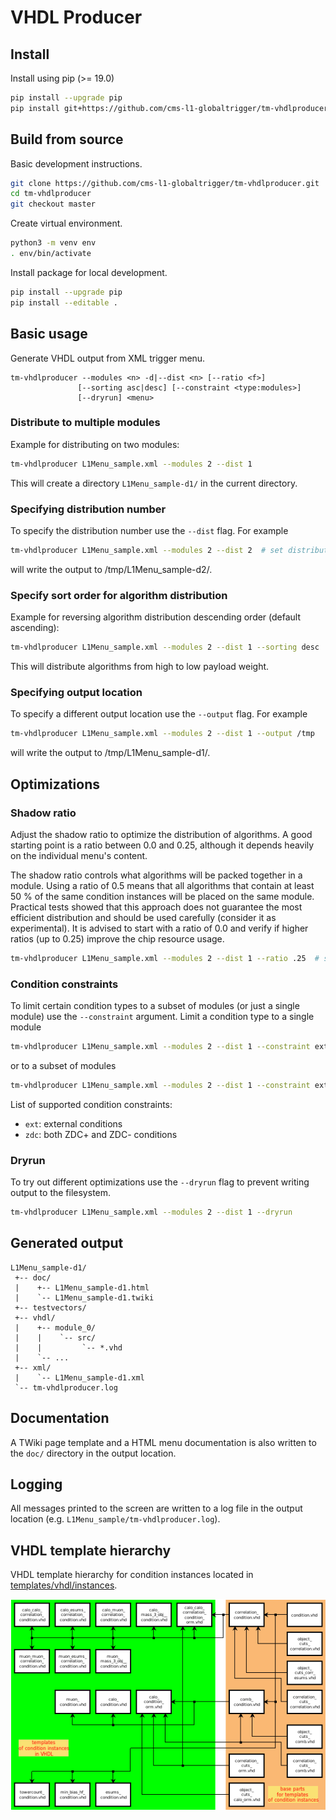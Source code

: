 VHDL Producer
=============

## Install

Install using pip (>= 19.0)

```bash
pip install --upgrade pip
pip install git+https://github.com/cms-l1-globaltrigger/tm-vhdlproducer.git@2.14.3
```

## Build from source

Basic development instructions.

```bash
git clone https://github.com/cms-l1-globaltrigger/tm-vhdlproducer.git
cd tm-vhdlproducer
git checkout master
```
Create virtual environment.
```bash
python3 -m venv env
. env/bin/activate
```

Install package for local development.
```bash
pip install --upgrade pip
pip install --editable .
```

## Basic usage

Generate VHDL output from XML trigger menu.

```
tm-vhdlproducer --modules <n> -d|--dist <n> [--ratio <f>]
               [--sorting asc|desc] [--constraint <type:modules>]
               [--dryrun] <menu>
```

### Distribute to multiple modules

Example for distributing on two modules:

```bash
tm-vhdlproducer L1Menu_sample.xml --modules 2 --dist 1
```

This will create a directory `L1Menu_sample-d1/` in the current directory.

### Specifying distribution number

To specify the distribution number use the `--dist` flag. For example

```bash
tm-vhdlproducer L1Menu_sample.xml --modules 2 --dist 2  # set distribution number to 2
```

will write the output to /tmp/L1Menu_sample-d2/.

### Specify sort order for algorithm distribution

Example for reversing algorithm distribution descending order (default ascending):

```bash
tm-vhdlproducer L1Menu_sample.xml --modules 2 --dist 1 --sorting desc
```

This will distribute algorithms from high to low payload weight.

### Specifying output location

To specify a different output location use the `--output` flag. For example

```bash
tm-vhdlproducer L1Menu_sample.xml --modules 2 --dist 1 --output /tmp
```

will write the output to /tmp/L1Menu_sample-d1/.

## Optimizations

### Shadow ratio

Adjust the shadow ratio to optimize the distribution of algorithms. A good
starting point is a ratio between 0.0 and 0.25, although it depends heavily on
the individual menu's content.

The shadow ratio controls what algorithms will be packed together in a module.
Using a ratio of 0.5 means that all algorithms that contain at least 50 % of
the same condition instances will be placed on the same module. Practical tests
showed that this approach does not guarantee the most efficient distribution
and should be used carefully (consider it as experimental). It is advised to
start with a ratio of 0.0 and verify if higher ratios (up to 0.25) improve the
chip resource usage.

```bash
tm-vhdlproducer L1Menu_sample.xml --modules 2 --dist 1 --ratio .25  # set ratio to 0.25
```

### Condition constraints

To limit certain condition types to a subset of modules (or just a single
module) use the `--constraint` argument. Limit a condition type to a single module

```bash
tm-vhdlproducer L1Menu_sample.xml --modules 2 --dist 1 --constraint ext:0  # limit external conditions to module 0
```

or to a subset of modules

```bash
tm-vhdlproducer L1Menu_sample.xml --modules 2 --dist 1 --constraint ext:2,4-6  # limit external conditions to modules 2, 4, 5 and 6
```

List of supported condition constraints:
 - `ext`: external conditions
 - `zdc`: both ZDC+ and ZDC- conditions

### Dryrun

To try out different optimizations use the `--dryrun` flag to prevent writing
output to the filesystem.

```bash
tm-vhdlproducer L1Menu_sample.xml --modules 2 --dist 1 --dryrun
```

## Generated output

```
L1Menu_sample-d1/
 +-- doc/
 |    +-- L1Menu_sample-d1.html
 |    `-- L1Menu_sample-d1.twiki
 +-- testvectors/
 +-- vhdl/
 |    +-- module_0/
 |    |    `-- src/
 |    |         `-- *.vhd
 |    `-- ...
 +-- xml/
 |    `-- L1Menu_sample-d1.xml
 `-- tm-vhdlproducer.log
```

## Documentation

A TWiki page template and a HTML menu documentation is also written to the
`doc/` directory in the output location.

## Logging

All messages printed to the screen are written to a log file in the output
location (e.g. `L1Menu_sample/tm-vhdlproducer.log`).

## VHDL template hierarchy

VHDL template hierarchy for condition instances located in [templates/vhdl/instances](tmVhdlProducer/templates/vhdl/instances).

![VHDL templates overview](doc/templates_overview.png)
